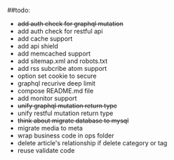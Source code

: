 ##todo:

- ~~add auth check for graphql mutation~~
- add auth check for restful api
- add cache support
- add api shield
- add memcached support
- add sitemap.xml and robots.txt
- add rss subcribe atom support
- option set cookie to secure
- graphql recurive deep limit
- compose README.md file
- add monitor support
- ~~unify graphql mutation return type~~
- unify restful mutation return type
- ~~think about migrate database to mysql~~
- migrate media to meta
- wrap business code in ops folder
- delete article's relationship if delete category or tag
- reuse validate code